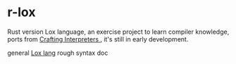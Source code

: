 # r-lox
Rust version Lox language, an exercise project to learn compiler knowledge, ports from [Crafting Interpreters ](https://craftinginterpreters.com/), it's still in early development.

general [Lox lang](./doc/lox.md) rough syntax doc
